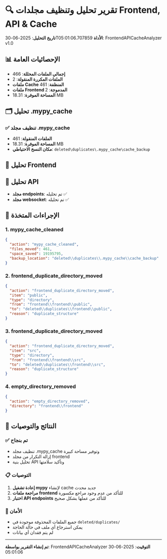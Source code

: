 
# 🔍 تقرير تحليل وتنظيف مجلدات Frontend, API & Cache
**تاريخ التحليل**: 2025-06-30T05:01:06.707859
**الأداة**: FrontendAPICacheAnalyzer v1.0

## 📊 الإحصائيات العامة
- **إجمالي الملفات المحللة**: 466
- **الملفات المكررة المنقولة**: 2
- **ملفات Cache المنظفة**: 461
- **ملفات Frontend المدموجة**: 2
- **المساحة الموفرة**: 18.31 MB

## 🗂️ تحليل .mypy_cache

### ✅ تنظيف مجلد .mypy_cache
- **الملفات المنقولة**: 461
- **المساحة الموفرة**: 18.31 MB
- **مكان النسخ الاحتياطي**: `deleted\duplicates\.mypy_cache\cache_backup`

## 🎨 تحليل Frontend

## 🔌 تحليل API
- **مجلد endpoints**: تم تحليله ✅
- **مجلد websocket**: تم تحليله ✅

## 🎯 الإجراءات المتخذة

### 1. mypy_cache_cleaned
```json
{
  "action": "mypy_cache_cleaned",
  "files_moved": 461,
  "space_saved": 19195795,
  "backup_location": "deleted\\duplicates\\.mypy_cache\\cache_backup"
}
```

### 2. frontend_duplicate_directory_moved
```json
{
  "action": "frontend_duplicate_directory_moved",
  "item": "public",
  "type": "directory",
  "from": "frontend\\frontend\\public",
  "to": "deleted\\duplicates\\frontend\\public",
  "reason": "duplicate_structure"
}
```

### 3. frontend_duplicate_directory_moved
```json
{
  "action": "frontend_duplicate_directory_moved",
  "item": "src",
  "type": "directory",
  "from": "frontend\\frontend\\src",
  "to": "deleted\\duplicates\\frontend\\src",
  "reason": "duplicate_structure"
}
```

### 4. empty_directory_removed
```json
{
  "action": "empty_directory_removed",
  "directory": "frontend\\frontend"
}
```

## 🚀 النتائج والتوصيات

### ✅ تم بنجاح
- تنظيف مجلد .mypy_cache وتوفير مساحة كبيرة
- إزالة التكرار من مجلد frontend
- تحليل بنية API وتأكيد سلامتها

### 📋 التوصيات
1. **إعادة تشغيل mypy** لإنشاء cache جديد محدث
2. **مراجعة ملفات frontend** للتأكد من عدم وجود مراجع مكسورة
3. **اختبار API endpoints** للتأكد من عملها بشكل صحيح

### 🔐 الأمان
- جميع الملفات المحذوفة موجودة في `deleted/duplicates/`
- يمكن استرجاع أي ملف في حالة الحاجة
- لم يتم فقدان أي بيانات

---
**تم إنشاء التقرير بواسطة**: FrontendAPICacheAnalyzer
**التوقيت**: 2025-06-30 05:01:06
